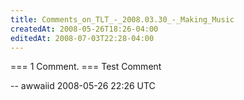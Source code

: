 ```yaml
---
title: Comments_on_TLT_-_2008.03.30_-_Making_Music
createdAt: 2008-05-26T18:26-04:00
editedAt: 2008-07-03T22:28-04:00
---
```


=== 1 Comment. ===
Test Comment

-- awwaiid 2008-05-26 22:26 UTC


